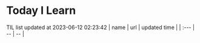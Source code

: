 # Today I Learn 
TIL list updated at 2023-06-12 02:23:42
| name | url | updated time |
| :--- | -- | -- |
